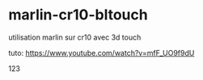 # marlin-cr10-bltouch
utilisation marlin sur cr10 avec 3d touch

tuto: <https://www.youtube.com/watch?v=mfF_UO9f9dU>

123

